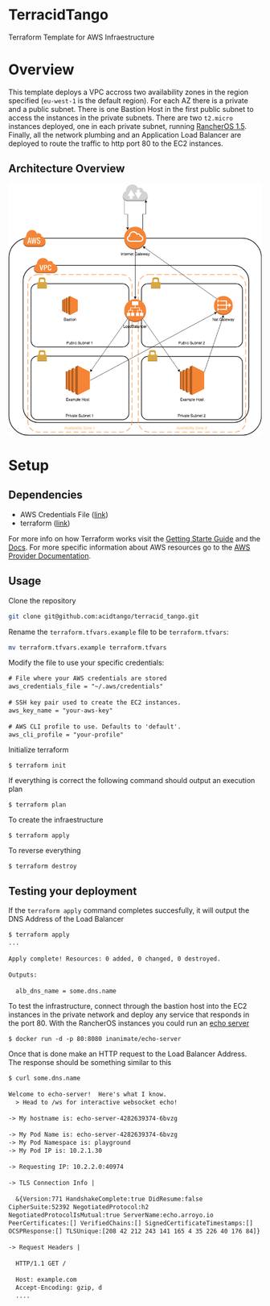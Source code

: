 # TerracidTango
Terraform Template for AWS Infraestructure

# Overview

This template deploys a VPC accross two availability zones in the region specified (`eu-west-1` is
the default region). For each AZ there is a private and a public subnet. There is one Bastion Host
in the first public subnet to access the instances in the private subnets. There are two `t2.micro`
instances deployed, one in each private subnet, running [RancherOS 1.5](https://rancher.com/rancher-os/).
Finally, all the network plumbing and an Application Load Balancer are deployed to route the traffic
to http port 80 to the EC2 instances.

## Architecture Overview

![](AWS_Infraestructure.png)

# Setup

## Dependencies

- AWS Credentials File ([link](https://docs.aws.amazon.com/cli/latest/userguide/cli-configure-files.html))
- terraform ([link](https://www.terraform.io/downloads.html))

For more info on how Terraform works visit the [Getting Starte Guide](https://learn.hashicorp.com/terraform/getting-started/install.html)
and the [Docs](https://www.terraform.io/docs). For more specific information about AWS resources
go to the [AWS Provider Documentation](https://www.terraform.io/docs/providers/aws/index.html).

## Usage

Clone the repository

```sh
git clone git@github.com:acidtango/terracid_tango.git
```

Rename the `terraform.tfvars.example` file to be `terraform.tfvars`:

```sh
mv terraform.tfvars.example terraform.tfvars
```

Modify the file to use your specific credentials:

```
# File where your AWS credentials are stored
aws_credentials_file = "~/.aws/credentials"

# SSH key pair used to create the EC2 instances.
aws_key_name = "your-aws-key"

# AWS CLI profile to use. Defaults to 'default'.
aws_cli_profile = "your-profile"
```

Initialize terraform
```
$ terraform init
```

If everything is correct the following command should output an execution plan
```
$ terraform plan
```

To create the infraestructure
```
$ terraform apply
```

To reverse everything
```
$ terraform destroy
```

## Testing your deployment

If the `terraform apply` command completes succesfully, it will output the DNS Address of the Load
Balancer
```
$ terraform apply
...

Apply complete! Resources: 0 added, 0 changed, 0 destroyed.

Outputs:

  alb_dns_name = some.dns.name
```

To test the infrastructure, connect through the bastion host into the EC2 instances in the private
network and deploy any service that responds in the port 80. With the RancherOS instances you could
run an [echo server](https://hub.docker.com/r/inanimate/echo-server)

```
$ docker run -d -p 80:8080 inanimate/echo-server
```

Once that is done make an HTTP request to the Load Balancer Address. The response should be something
similar to this
```
$ curl some.dns.name

Welcome to echo-server!  Here's what I know.
  > Head to /ws for interactive websocket echo!

-> My hostname is: echo-server-4282639374-6bvzg

-> My Pod Name is: echo-server-4282639374-6bvzg
-> My Pod Namespace is: playground
-> My Pod IP is: 10.2.1.30

-> Requesting IP: 10.2.2.0:40974

-> TLS Connection Info |

  &{Version:771 HandshakeComplete:true DidResume:false CipherSuite:52392 NegotiatedProtocol:h2 NegotiatedProtocolIsMutual:true ServerName:echo.arroyo.io PeerCertificates:[] VerifiedChains:[] SignedCertificateTimestamps:[] OCSPResponse:[] TLSUnique:[208 42 212 243 141 165 4 35 226 40 176 84]}

-> Request Headers |

  HTTP/1.1 GET /

  Host: example.com
  Accept-Encoding: gzip, d
  ....
```

